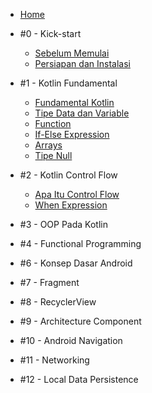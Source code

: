 - [Home](/)
- #0 - Kick-start

  - [Sebelum Memulai](pre-requisite.md)
  - [Persiapan dan Instalasi](instalasi.md)

- #1 - Kotlin Fundamental

  - [Fundamental Kotlin](m1-fundamental-kotlin.md)
  - [Tipe Data dan Variable](m2-datatype-variable.md)
  - [Function](m3-function-kotlin.md)
  - [If-Else Expression](m4-if-else.md)
  - [Arrays](m5-arrays.md)
  - [Tipe Null](m6-null.md)

- #2 - Kotlin Control Flow

  - [Apa Itu Control Flow](m7-control-flow.md)
  - [When Expression](m8-when.md)

- #3 - OOP Pada Kotlin

- #4 - Functional Programming

- #6 - Konsep Dasar Android

- #7 - Fragment

- #8 - RecyclerView

- #9 - Architecture Component

- #10 - Android Navigation

- #11 - Networking

- #12 - Local Data Persistence
